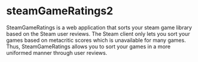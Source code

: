 # steamGameRatings2

SteamGameRatings is a web application that sorts your steam game library based on the Steam user reviews. The Steam client only lets you sort your games based on metacritic scores which is unavailable for many games. Thus, SteamGameRatings allows you to sort your games in a more uniformed manner through user reviews.
